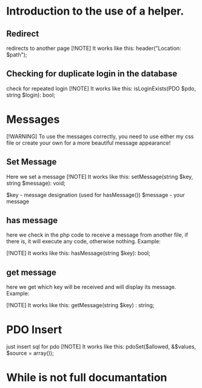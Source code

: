 # Introduction to the use of a helper.

## Redirect
redirects to another page
[!NOTE] 
It works like this: header("Location: $path");

## Checking for duplicate login in the database
check for repeated login
[!NOTE]
It works like this: isLoginExists(PDO $pdo, string $login): bool;

# Messages
[!WARNING]
To use the messages correctly, you need to use either my css file or create your own for a more beautiful message appearance!

## Set Message
Here we set a message
[!NOTE]
It works like this: setMessage(string $key, string $message): void;

$key - message designation (used for hasMessage())
$message - your message

## has message
here we check in the php code to receive a message from another file, if there is, it will execute any code, otherwise nothing.
Example: <?php if (hasMessage('error')) : ?>
                        <div class="notice error">
                            <?php echo getMessage('error') ?>
                        </div>
                    <?php endif; ?>
[!NOTE]
It works like this: hasMessage(string $key): bool;

## get message
here we get which key will be received and will display its message.
Example: <?php if (hasMessage('error')) : ?>
                        <div class="notice error">
                            <?php echo getMessage('error') ?>
                        </div>
                    <?php endif; ?>
[!NOTE]
It works like this: getMessage(string $key) : string;

# PDO Insert
just insert sql for pdo
[!NOTE]
It works like this: pdoSet($allowed, &$values, $source = array());

# While is not full documantation


